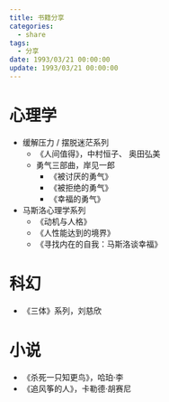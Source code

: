 ```yaml
---
title: 书籍分享
categories: 
  - share
tags:
  - 分享
date: 1993/03/21 00:00:00
update: 1993/03/21 00:00:00
---
```


# 心理学

- 缓解压力 / 摆脱迷茫系列
  - 《人间值得》，中村恒子、 奥田弘美
  - 勇气三部曲，岸见一郎
    - 《被讨厌的勇气》
    - 《被拒绝的勇气》
    - 《幸福的勇气》
- 马斯洛心理学系列
  - 《动机与人格》
  - 《人性能达到的境界》
  - 《寻找内在的自我：马斯洛谈幸福》

# 科幻

- 《三体》系列，刘慈欣

# 小说

- 《杀死一只知更鸟》，哈珀·李
- 《追风筝的人》，卡勒德·胡赛尼
